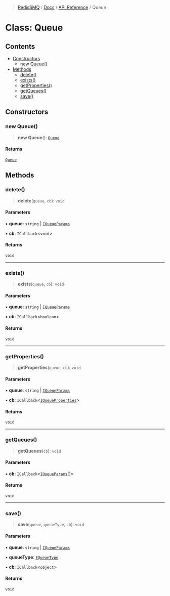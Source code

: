 >[RedisSMQ](../../../README.md) / [Docs](../../README.md) / [API Reference](../README.md) / Queue

# Class: Queue

## Contents

- [Constructors](Queue.md#constructors)
  - [new Queue()](Queue.md#new-queue)
- [Methods](Queue.md#methods)
  - [delete()](Queue.md#delete)
  - [exists()](Queue.md#exists)
  - [getProperties()](Queue.md#getproperties)
  - [getQueues()](Queue.md#getqueues)
  - [save()](Queue.md#save)

## Constructors

### new Queue()

> **new Queue**(): [`Queue`](Queue.md)

#### Returns

[`Queue`](Queue.md)

## Methods

### delete()

> **delete**(`queue`, `cb`): `void`

#### Parameters

▪ **queue**: `string` | [`IQueueParams`](../interfaces/IQueueParams.md)

▪ **cb**: `ICallback`<`void`>

#### Returns

`void`

***

### exists()

> **exists**(`queue`, `cb`): `void`

#### Parameters

▪ **queue**: `string` | [`IQueueParams`](../interfaces/IQueueParams.md)

▪ **cb**: `ICallback`<`boolean`>

#### Returns

`void`

***

### getProperties()

> **getProperties**(`queue`, `cb`): `void`

#### Parameters

▪ **queue**: `string` | [`IQueueParams`](../interfaces/IQueueParams.md)

▪ **cb**: `ICallback`<[`IQueueProperties`](../interfaces/IQueueProperties.md)>

#### Returns

`void`

***

### getQueues()

> **getQueues**(`cb`): `void`

#### Parameters

▪ **cb**: `ICallback`<[`IQueueParams`](../interfaces/IQueueParams.md)[]>

#### Returns

`void`

***

### save()

> **save**(`queue`, `queueType`, `cb`): `void`

#### Parameters

▪ **queue**: `string` | [`IQueueParams`](../interfaces/IQueueParams.md)

▪ **queueType**: [`EQueueType`](../enumerations/EQueueType.md)

▪ **cb**: `ICallback`<`object`>

#### Returns

`void`

